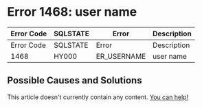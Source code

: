 
# Error 1468: user name


| Error Code | SQLSTATE | Error | Description |
| --- | --- | --- | --- |
| Error Code | SQLSTATE | Error | Description |
| 1468 | HY000 | ER_USERNAME | user name |




## Possible Causes and Solutions


This article doesn't currently contain any content. [You can help!](/en/writing-and-editing-knowledge-base-articles/)

